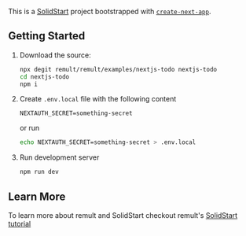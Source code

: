 This is a [SolidStart](https://nextjs.org/) project bootstrapped with [`create-next-app`](https://github.com/vercel/SolidStart/tree/canary/packages/create-next-app).

## Getting Started

1. Download the source:

   ```bash
   npx degit remult/remult/examples/nextjs-todo nextjs-todo
   cd nextjs-todo
   npm i
   ```

2. Create `.env.local` file with the following content
   ```
   NEXTAUTH_SECRET=something-secret
   ```
   or run
   ```bash
   echo NEXTAUTH_SECRET=something-secret > .env.local
   ```
3. Run development server
   ```bash
   npm run dev
   ```

## Learn More

To learn more about remult and SolidStart checkout remult's [SolidStart tutorial](http://remult.dev/tutorials/react-next/)
